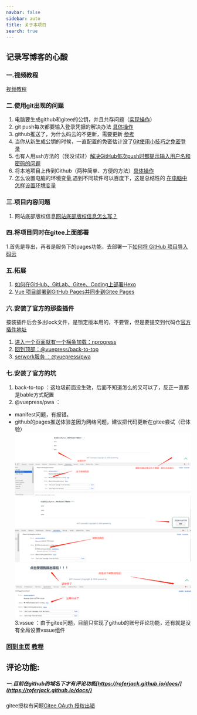 ```yaml
---
navbar: false
sidebar: auto
title: 关于本项目
search: true
---
```


## 记录写博客的心酸

### 一.视频教程

[视频教程](https://www.bilibili.com/video/BV1vb411m7NY?p=1)

### 二.使用git出现的问题

 1. 电脑要生成github和gitee的公钥，并且共存问题（[实现操作](https://www.jianshu.com/p/161b61d6bae1)）
 2. git push每次都要输入登录凭据的解决办法 [具体操作](https://www.jianshu.com/p/10d70e0a784d)
 3. github推送了，为什么码云的不更新，需要更新 [参考](http://www.bubuko.com/infodetail-3289818.html#%E8%A1%A5%E5%85%85)
 4. 当你从新生成公钥的时候，一直配置的免密估计没了[Git使用小技巧之免密登录](https://www.cnblogs.com/kesimin/p/11199736.html#git%E8%AE%B0%E4%BD%8F%E5%AF%86%E7%A0%81)
 5. 也有人用ssh方法的（我没试过）[解决GitHub每次push时都提示输入用户名和密码的问题](https://blog.csdn.net/mr_javascript/article/details/83043174)
 6. 将本地项目上传到Github（两种简单、方便的方法）[具体操作](https://blog.csdn.net/Lucky_LXG/article/details/77849212)
 7. 怎么设置电脑的环境变量,遇到不同软件可以百度下，这是总结性的 [在电脑中怎样设置环境变量](在电脑中怎样设置环境变量)


### 三.项目内容问题
  1. 网站底部版权信息[网站底部版权信息怎么写？](https://www.dcydz.com/48.html) 



### 四.将项目同时在gitee上面部署
  1.首先是导出，再者是服务下的pages功能，去部署一下[如何将 GitHub 项目导入码云](https://blog.gitee.com/2018/06/05/github_to_gitee/)


### 五.拓展

 1. [如何在GitHub、GitLab、Gitee、Coding上部署Hexo](https://www.jianshu.com/p/68feadec0a6f)
 2. [Vue 项目部署到GitHub Pages并同步到Gitee Pages](https://www.cnblogs.com/Marco-hui/p/12155936.html)



### 六.安装了官方的那些插件 
按装插件后会多出lock文件，是锁定版本用的，不要管，但是要提交到代码仓[官方插件地址](https://vuepress.github.io/en/)
1. [进入一个页面就有一个横条加载：nprogress](https://vuepress.github.io/en/plugins/nprogress/)
2. [回到顶部：@vuepress/back-to-top](https://v1.vuepress.vuejs.org/zh/plugin/official/plugin-back-to-top.html#%E5%AE%89%E8%A3%85)
3. [serwork服务 ：@vuepress/pwa](https://v1.vuepress.vuejs.org/zh/plugin/official/plugin-pwa.html)


### 七.安装了官方的坑
 1. back-to-top ：这垃圾前面没生效，后面不知道怎么的又可以了，反正一直都是bable方式配置
 2. @vuepress/pwa ：
  - manifest问题，有报错。
  - github的pages推送体验差因为网络问题，建议把代码更新在gitee尝试（已体验）
 ![效果图一](assets/img/pwa-piture-one.png)
 ![效果图二](assets/img/pwa-piture-two.png)
 ![效果图三](assets/img/pwa-piture-three.png)
 3.vssue ：由于gitee问题，目前只实现了github的账号评论功能，还有就是没有全局设置vssue组件
 
 ### [回到主页](/) [教程](https://vuepress.vuejs.org/zh/guide/markdown.html#%E9%93%BE%E6%8E%A5)<!-- 跳转到根部的 README.md -->

 ## 评论功能:

##### 一.目前在github的域名下才有评论功能[https://roferjack.github.io/docs/](https://roferjack.github.io/docs/)
gitee授权有问题[Gitee OAuth 授权出错](https://github.com/meteorlxy/vssue/issues/60)

<Vssue/>

